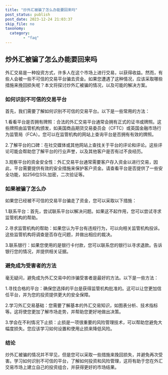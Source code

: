 ```yaml
---
title: "炒外汇被骗了怎么办能要回来吗"
post_status: publish
post_date: 2023-12-24 21:03:37
skip_file: no
taxonomy:
  category:
        - "faq"
---
```


## 炒外汇被骗了怎么办能要回来吗

外汇交易是一种投资方式，许多人在这个市场上进行交易，以获得收益。然而，有些人会被一些不可信的交易平台骗去资金。如果您遭遇了这种情况，应该采取哪些措施来挽回损失呢？本文将探讨炒外汇被骗的情况，以及可能的解决方案。

### 如何识别不可信的交易平台

首先，我们需要了解如何识别不可信的交易平台。以下是一些常用的方法：

1.看看平台是否拥有牌照：合法的外汇交易平台通常会拥有正式的证书或牌照。这些牌照由监管机构颁发，如美国商品期货交易委员会（CFTC）或英国金融市场行为监管局（FCA）。您可以在监管机构的网站上查询平台是否拥有有效的牌照。

2.了解平台的口碑：在社交媒体或其他网站上查找关于平台的评论和评论。这些评论可能会帮助您了解平台的行业声誉，以及其他客户是否有过不良经历。

3.观察平台的资金安全性：外汇交易平台通常需要客户存入资金以进行交易，因此，平台需要提供有效的安全措施来保护客户资金。请查看平台是否提供了一些安全功能，如256位SSL加密，二次验证等。

### 如果被骗了怎么办

如果您已经被不可信的交易平台骗走了资金，您可以采取以下措施：

1.联系平台：首先，尝试联系平台以解决问题。如果这不起作用，您可以尝试寻求监管机构的帮助。

2.寻求监管机构的帮助：如果您认为平台有违规行为，可以向相关监管机构投诉。这些监管机构将调查是否存在问题，并做出相应的裁决。

3.联系银行：如果您使用的是银行卡付款，您可以联系您的银行以寻求退款。告诉银行您的情况，并提供相关证据。

### 避免成为受害者的方法

毫无疑问，避免成为外汇交易中的诈骗受害者是最好的方法。以下是一些方法：

1.寻找合格的平台：确保您选择的平台是获得监管机构批准的。这可以让您更加信任平台，并为您的投资提供更大的安全保障。

2.学习外汇交易基础：您需要了解基本的外汇交易知识，如图表分析、技术指标等。这将使您更加了解市场走势，并帮助您更好地做出决策。

3.学会在不利情况下止损：止损是一项很重要的风险管理技术，可以帮助您避免大幅度损失。您应该学习如何设置和使用止损来降低风险。

### 结论

炒外汇被骗的情况并不罕见，但是您可以采取一些措施来挽回损失，并避免再次受害。学习如何识别不可信的平台，了解如何投资和风险管理，这将有助于您在外汇交易市场上建立自己的投资组合，并获得更好的市场结果。
